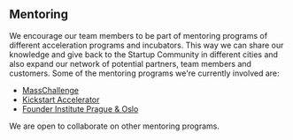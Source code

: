## Mentoring

We encourage our team members to be part of mentoring programs of different acceleration programs and incubators. This way we can share our knowledge and give back to the Startup Community in different cities and also expand our network of potential partners, team members and customers. Some of the mentoring programs we're currently involved are:

- [MassChallenge](https://masschallenge.org)
- [Kickstart Accelerator](https://kickstart-accelerator.com)
- [Founder Institute Prague & Oslo](https://fi.co)


We are open to collaborate on other mentoring programs.

